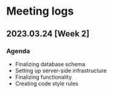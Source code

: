 # Meeting logs
## 2023.03.24 [Week 2]
### Agenda
- Finalizing database schema
- Setting up server-side infrastructure
- Finalizing functionality
- Creating code style rules
